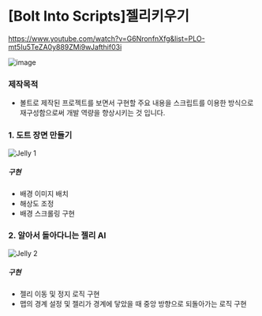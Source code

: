 # [Bolt Into Scripts]젤리키우기
https://www.youtube.com/watch?v=G6NronfnXfg&list=PLO-mt5Iu5TeZA0y889ZMi9wJafthif03i
 
![image](https://user-images.githubusercontent.com/50513500/153525148-3f373951-9716-4e24-976f-2a741424646c.png)

### 제작목적
* 볼트로 제작된 프로젝트를 보면서 구현할 주요 내용을 스크립트를 이용한 방식으로 재구성함으로써 개발 역량을 향상시키는 것 입니다. 

### 1. 도트 장면 만들기
![Jelly 1](https://user-images.githubusercontent.com/50513500/153527713-15a10b3b-1d03-4548-a3a5-86d14242f6b4.gif)

##### 구현
* 배경 이미지 배치
* 해상도 조정
* 배경 스크롤링 구현

### 2. 알아서 돌아다니는 젤리 AI
![Jelly 2](https://user-images.githubusercontent.com/50513500/153743114-8308a4f2-5153-4bd6-a3fc-3e73932f3812.gif)

##### 구현
* 젤리 이동 및 정지 로직 구현
* 맵의 경계 설정 및 젤리가 경계에 닿았을 때 중앙 방향으로 되돌아가는 로직 구현
